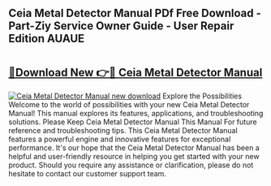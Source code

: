 ## Ceia Metal Detector Manual PDf Free Download - Part-Ziy Service Owner Guide - User Repair Edition AUAUE

# <h2><a href="http://bc11418.oget.top/?id=Ceia+Metal+Detector+Manual">🔗Download New 👉🔴 Ceia Metal Detector Manual</a></h2>

[![Ceia Metal Detector Manual new download](https://i.imgur.com/5g1atiW.png)](http://bc11418.oget.top/?id=Ceia+Metal+Detector+Manual)
Explore the Possibilities Welcome to the world of possibilities with your new Ceia Metal Detector Manual! This manual explores its features, applications, and troubleshooting solutions. Please Keep Ceia Metal Detector Manual This Manual For future reference and troubleshooting tips. This Ceia Metal Detector Manual features a powerful engine and innovative features for exceptional performance. It's our hope that the Ceia Metal Detector Manual has been a helpful and user-friendly resource in helping you get started with your new product. Should you require any assistance or clarification, please do not hesitate to contact our customer support team.
